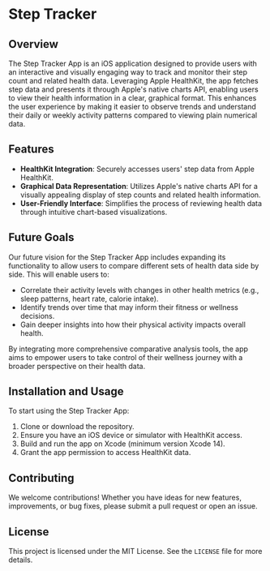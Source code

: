 # Step Tracker

## Overview
The Step Tracker App is an iOS application designed to provide users with an interactive and visually engaging way to track and monitor their step count and related health data. Leveraging Apple HealthKit, the app fetches step data and presents it through Apple's native charts API, enabling users to view their health information in a clear, graphical format. This enhances the user experience by making it easier to observe trends and understand their daily or weekly activity patterns compared to viewing plain numerical data.

## Features
- **HealthKit Integration**: Securely accesses users' step data from Apple HealthKit.
- **Graphical Data Representation**: Utilizes Apple's native charts API for a visually appealing display of step counts and related health information.
- **User-Friendly Interface**: Simplifies the process of reviewing health data through intuitive chart-based visualizations.

## Future Goals
Our future vision for the Step Tracker App includes expanding its functionality to allow users to compare different sets of health data side by side. This will enable users to:
- Correlate their activity levels with changes in other health metrics (e.g., sleep patterns, heart rate, calorie intake).
- Identify trends over time that may inform their fitness or wellness decisions.
- Gain deeper insights into how their physical activity impacts overall health.

By integrating more comprehensive comparative analysis tools, the app aims to empower users to take control of their wellness journey with a broader perspective on their health data.

## Installation and Usage
To start using the Step Tracker App:
1. Clone or download the repository.
2. Ensure you have an iOS device or simulator with HealthKit access.
3. Build and run the app on Xcode (minimum version Xcode 14).
4. Grant the app permission to access HealthKit data.

## Contributing
We welcome contributions! Whether you have ideas for new features, improvements, or bug fixes, please submit a pull request or open an issue.

## License
This project is licensed under the MIT License. See the `LICENSE` file for more details.
